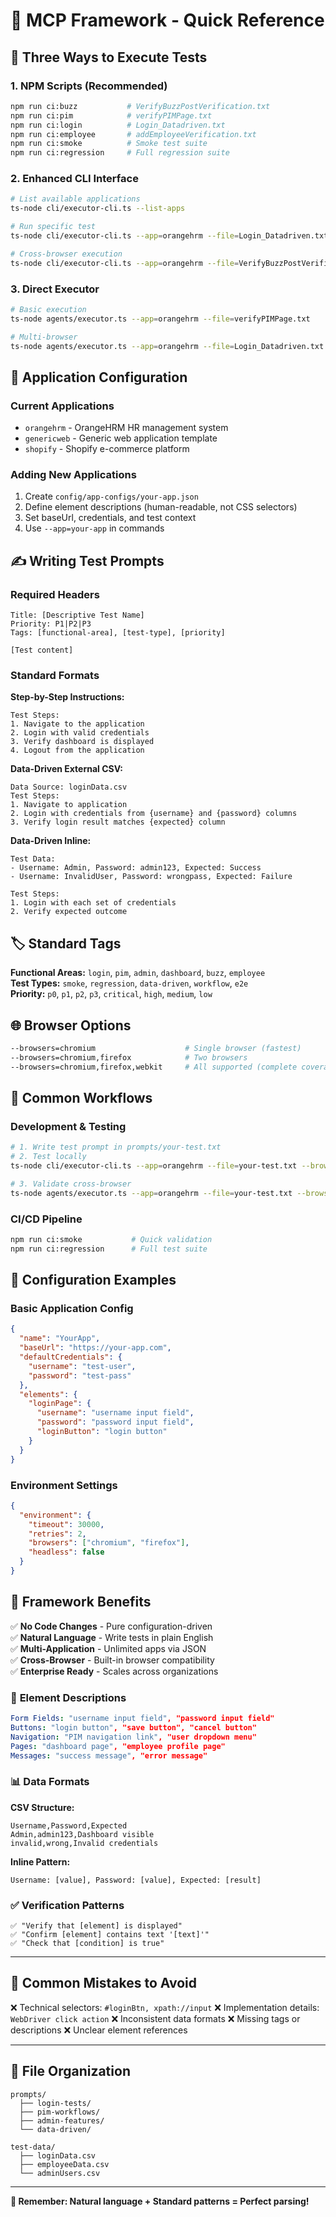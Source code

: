 # 🚀 MCP Framework - Quick Reference

## 🎯 **Three Ways to Execute Tests**

### **1. NPM Scripts (Recommended)**
```bash
npm run ci:buzz           # VerifyBuzzPostVerification.txt
npm run ci:pim            # verifyPIMPage.txt  
npm run ci:login          # Login_Datadriven.txt
npm run ci:employee       # addEmployeeVerification.txt
npm run ci:smoke          # Smoke test suite
npm run ci:regression     # Full regression suite
```

### **2. Enhanced CLI Interface**
```bash
# List available applications
ts-node cli/executor-cli.ts --list-apps

# Run specific test
ts-node cli/executor-cli.ts --app=orangehrm --file=Login_Datadriven.txt

# Cross-browser execution
ts-node cli/executor-cli.ts --app=orangehrm --file=VerifyBuzzPostVerification.txt --browsers=chromium,firefox,webkit
```

### **3. Direct Executor**
```bash
# Basic execution
ts-node agents/executor.ts --app=orangehrm --file=verifyPIMPage.txt

# Multi-browser
ts-node agents/executor.ts --app=orangehrm --file=Login_Datadriven.txt --browsers=chromium,firefox
```

## 📁 **Application Configuration**

### **Current Applications**
- `orangehrm` - OrangeHRM HR management system
- `genericweb` - Generic web application template  
- `shopify` - Shopify e-commerce platform

### **Adding New Applications**
1. Create `config/app-configs/your-app.json`
2. Define element descriptions (human-readable, not CSS selectors)
3. Set baseUrl, credentials, and test context
4. Use `--app=your-app` in commands

## ✍️ **Writing Test Prompts**

### **Required Headers**
```
Title: [Descriptive Test Name]
Priority: P1|P2|P3  
Tags: [functional-area], [test-type], [priority]

[Test content]
```

### **Standard Formats**

**Step-by-Step Instructions:**
```
Test Steps:
1. Navigate to the application
2. Login with valid credentials  
3. Verify dashboard is displayed
4. Logout from the application
```

**Data-Driven External CSV:**
```
Data Source: loginData.csv
Test Steps:
1. Navigate to application
2. Login with credentials from {username} and {password} columns
3. Verify login result matches {expected} column
```

**Data-Driven Inline:**
```
Test Data:
- Username: Admin, Password: admin123, Expected: Success
- Username: InvalidUser, Password: wrongpass, Expected: Failure

Test Steps:
1. Login with each set of credentials
2. Verify expected outcome
```

## 🏷️ **Standard Tags**

**Functional Areas:** `login`, `pim`, `admin`, `dashboard`, `buzz`, `employee`  
**Test Types:** `smoke`, `regression`, `data-driven`, `workflow`, `e2e`  
**Priority:** `p0`, `p1`, `p2`, `p3`, `critical`, `high`, `medium`, `low`

## 🌐 **Browser Options**

```bash
--browsers=chromium                    # Single browser (fastest)
--browsers=chromium,firefox            # Two browsers  
--browsers=chromium,firefox,webkit     # All supported (complete coverage)
```

## 🎯 **Common Workflows**

### **Development & Testing**
```bash
# 1. Write test prompt in prompts/your-test.txt
# 2. Test locally  
ts-node cli/executor-cli.ts --app=orangehrm --file=your-test.txt --browsers=chromium

# 3. Validate cross-browser
ts-node agents/executor.ts --app=orangehrm --file=your-test.txt --browsers=chromium,firefox,webkit
```

### **CI/CD Pipeline**
```bash
npm run ci:smoke           # Quick validation
npm run ci:regression      # Full test suite
```

## 🔧 **Configuration Examples**

### **Basic Application Config**
```json
{
  "name": "YourApp",
  "baseUrl": "https://your-app.com",
  "defaultCredentials": {
    "username": "test-user",
    "password": "test-pass"
  },
  "elements": {
    "loginPage": {
      "username": "username input field",
      "password": "password input field",
      "loginButton": "login button"
    }
  }
}
```

### **Environment Settings**
```json
{
  "environment": {
    "timeout": 30000,
    "retries": 2, 
    "browsers": ["chromium", "firefox"],
    "headless": false
  }
}
```

## 🚀 **Framework Benefits**

✅ **No Code Changes** - Pure configuration-driven  
✅ **Natural Language** - Write tests in plain English  
✅ **Multi-Application** - Unlimited apps via JSON  
✅ **Cross-Browser** - Built-in browser compatibility  
✅ **Enterprise Ready** - Scales across organizations

### 🎯 **Element Descriptions**
```yaml
Form Fields: "username input field", "password input field"
Buttons: "login button", "save button", "cancel button"
Navigation: "PIM navigation link", "user dropdown menu"
Pages: "dashboard page", "employee profile page"
Messages: "success message", "error message"
```

### 📊 **Data Formats**

**CSV Structure:**
```csv
Username,Password,Expected
Admin,admin123,Dashboard visible
invalid,wrong,Invalid credentials
```

**Inline Pattern:**
```
Username: [value], Password: [value], Expected: [result]
```

### ✅ **Verification Patterns**
```
✅ "Verify that [element] is displayed"
✅ "Confirm [element] contains text '[text]'"
✅ "Check that [condition] is true"
```

---

## 🚨 **Common Mistakes to Avoid**

❌ Technical selectors: `#loginBtn, xpath://input`
❌ Implementation details: `WebDriver click action`
❌ Inconsistent data formats
❌ Missing tags or descriptions
❌ Unclear element references

---

## 📁 **File Organization**

```
prompts/
  ├── login-tests/
  ├── pim-workflows/
  ├── admin-features/
  └── data-driven/

test-data/
  ├── loginData.csv
  ├── employeeData.csv
  └── adminUsers.csv
```

---

**🎯 Remember: Natural language + Standard patterns = Perfect parsing!**
